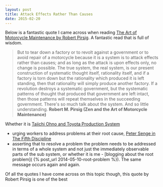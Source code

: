 ```yaml
---
layout: post
title: Attack Effects Rather Than Causes
date: 2015-02-20
---
```


Below is a fantastic quote I came across when reading [The Art of Motorcycle Maintenance by
Robert
Pirsig](http://www.amazon.com/Zen-Motorcycle-Maintenance-Robert-Pirsig-ebook/dp/B0026772N8).
A fantastic read that is full of wisdom.

<!--more-->

> But to tear down a factory or to revolt against a government or to avoid
> repair of a motorcycle because it is a system is to attack effects rather
> than causes; and as long as the attack is upon effects only, no change is
> possible. The true system, the real system, is our present construction of
> systematic thought itself, rationality itself, and if a factory is torn down
> but the rationality which produced it is left standing, then that rationality
> will simply produce another factory. If a revolution destroys a systematic
> government, but the systematic patterns of thought that produced that
> government are left intact, then those patterns will repeat themselves in the
> succeeding government. There's so much talk about the system. And so little
> understanding. **Robert M. Pirsig (Zen and the Art of Motorcycle Maintenance)**

Whether it is [Taiichi Ohno and Toyota Production
System](http://www.amazon.com/Toyota-Production-System-Beyond-Large-Scale/dp/0915299143)
- urging workers to address problems at their root cause, [Peter Senge in The
Fifth
Discipline](http://www.amazon.com/Fifth-Discipline-Practice-Learning-Organization/dp/B0000640E9)
- asserting that to resolve a problem the problem needs to be addressed in terms
of a whole system and not just the immediately observable parts of the sub
system, or whether it is me - [blogging about the root problem](
{% post_url 2014-05-10-root-problem %}). The same message occurs again and
again. 

Of all the quotes I have come across on this topic though, this quote
by Robert Pirsig is one of the best
